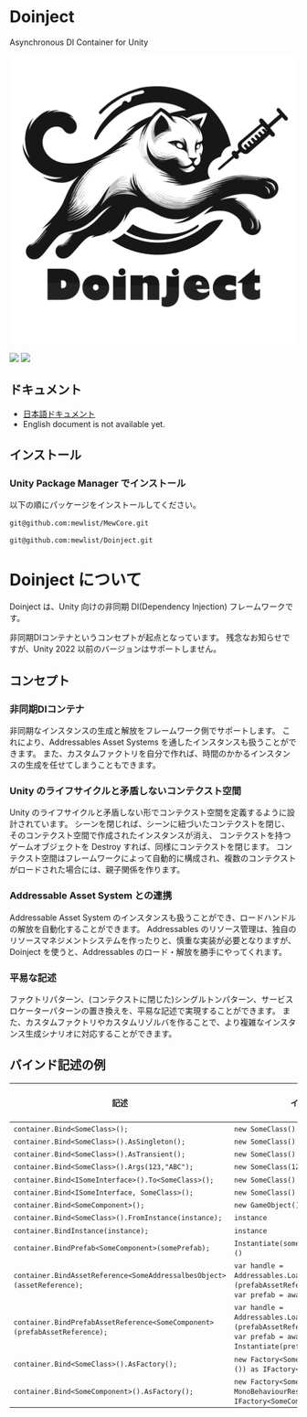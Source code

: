 # Doinject
Asynchronous DI Container for Unity

![Logo.svg](Documentation%7E/images/Logo.svg)

![](https://img.shields.io/badge/unity-2023.2%20or%20later-green?logo=unity)
[![](https://img.shields.io/badge/license-MIT-blue)](https://github.com/mewlist/MewAssets/blob/main/LICENSE)

## ドキュメント

* [日本語ドキュメント](https://mewlist.github.io/Doinject/docs/introduction.html)
* English document is not available yet.

## インストール

### Unity Package Manager でインストール

以下の順にパッケージをインストールしてください。

```
git@github.com:mewlist/MewCore.git
```

```
git@github.com:mewlist/Doinject.git
```

# Doinject について

Doinject は、Unity 向けの非同期 DI(Dependency Injection) フレームワークです。

非同期DIコンテナというコンセプトが起点となっています。
残念なお知らせですが、Unity 2022 以前のバージョンはサポートしません。

## コンセプト

### 非同期DIコンテナ

非同期なインスタンスの生成と解放をフレームワーク側でサポートします。
これにより、Addressables Asset Systems を通したインスタンスも扱うことができます。
また、カスタムファクトリを自分で作れば、時間のかかるインスタンスの生成を任せてしまうこともできます。

### Unity のライフサイクルと矛盾しないコンテクスト空間

Unity のライフサイクルと矛盾しない形でコンテクスト空間を定義するように設計されています。
シーンを閉じれば、シーンに紐づいたコンテクストを閉じ、そのコンテクスト空間で作成されたインスタンスが消え、
コンテクストを持つゲームオブジェクトを Destroy すれば、同様にコンテクストを閉じます。
コンテクスト空間はフレームワークによって自動的に構成され、複数のコンテクストがロードされた場合には、親子関係を作ります。

### Addressable Asset System との連携

Addressable Asset System のインスタンスも扱うことができ、ロードハンドルの解放を自動化することができます。
Addressables のリソース管理は、独自のリソースマネジメントシステムを作ったりと、慎重な実装が必要となりますが、
Doinject を使うと、Addressables のロード・解放を勝手にやってくれます。

### 平易な記述

ファクトリパターン、(コンテクストに閉じた)シングルトンパターン、サービスロケーターパターンの置き換えを、平易な記述で実現することができます。
また、カスタムファクトリやカスタムリゾルバを作ることで、より複雑なインスタンス生成シナリオに対応することができます。

## バインド記述の例

| 記述                                                                                  | インスタンス (仮想コード)                                                                                                                                                                        | インスタンスタイプ |
|-------------------------------------------------------------------------------------|---------------------------------------------------------------------------------------------------------------------------------------------------------------------------------------|-----------|
| ```container.Bind<SomeClass>();```                                                  | ```new SomeClass()```                                                                                                                                                                 | cached    |
| ```container.Bind<SomeClass>().AsSingleton();```　                                   | ```new SomeClass()```                                                                                                                                                                 | singleton |
| ```container.Bind<SomeClass>().AsTransient();```　                                   | ```new SomeClass()```                                                                                                                                                                 | transient |
| ```container.Bind<SomeClass>().Args(123,"ABC");```　                                 | ```new SomeClass(123, "abc")```                                                                                                                                                       | cached    |
| ```container.Bind<ISomeInterface>().To<SomeClass>();```　                            | ```new SomeClass() as ISomeInterface```                                                                                                                                               | cached    |
| ```container.Bind<ISomeInterface, SomeClass>();```　                                 | ```new SomeClass() as ISomeInterface```                                                                                                                                               | cached    |
| ```container.Bind<SomeComponent>();```                                              | ```new GameObject().AddComponent<SomeComponent>()```                                                                                                                                  | cached    |
| ```container.Bind<SomeClass>().FromInstance(instance);```                           | ```instance```                                                                                                                                                                        | instance  |
| ```container.BindInstance(instance);```                                             | ```instance```                                                                                                                                                                        | instance  |
| ```container.BindPrefab<SomeComponent>(somePrefab);```                              | ```Instantiate(somePrefab).GetComponent<SomeComponent>()```                                                                                                                           | cached    |
| ```container.BindAssetReference<SomeAddressalbesObject>(assetReference);```    | ```var handle = Addressables.LoadAssetAsync<GameObject>(prefabAssetReference)```<br/>```var prefab = await handle.Task```                                                             | instance  |
| ```container.BindPrefabAssetReference<SomeComponent>(prefabAssetReference);``` | ```var handle = Addressables.LoadAssetAsync<GameObject>(prefabAssetReference)```<br/>```var prefab = await handle.Task```<br/>```Instantiate(prefab).GetComponent<SomeComponent>()``` | cached    |
| ```container.Bind<SomeClass>().AsFactory();```                                      | ```new Factory<SomeClass>(new TypeResolver<SomeClass>()) as IFactory<SomeClass>```                                                                                                    | factory   |
| ```container.Bind<SomeComponent>().AsFactory();```                                  | ```new Factory<SomeComponent>(new MonoBehaviourResolver())) as IFactory<SomeComponent>```                                                                                             | factory   |




